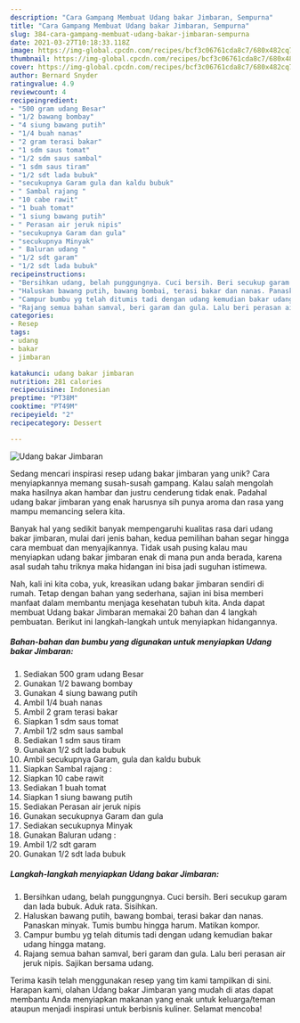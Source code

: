 ```yaml
---
description: "Cara Gampang Membuat Udang bakar Jimbaran, Sempurna"
title: "Cara Gampang Membuat Udang bakar Jimbaran, Sempurna"
slug: 384-cara-gampang-membuat-udang-bakar-jimbaran-sempurna
date: 2021-03-27T10:18:33.118Z
image: https://img-global.cpcdn.com/recipes/bcf3c06761cda8c7/680x482cq70/udang-bakar-jimbaran-foto-resep-utama.jpg
thumbnail: https://img-global.cpcdn.com/recipes/bcf3c06761cda8c7/680x482cq70/udang-bakar-jimbaran-foto-resep-utama.jpg
cover: https://img-global.cpcdn.com/recipes/bcf3c06761cda8c7/680x482cq70/udang-bakar-jimbaran-foto-resep-utama.jpg
author: Bernard Snyder
ratingvalue: 4.9
reviewcount: 4
recipeingredient:
- "500 gram udang Besar"
- "1/2 bawang bombay"
- "4 siung bawang putih"
- "1/4 buah nanas"
- "2 gram terasi bakar"
- "1 sdm saus tomat"
- "1/2 sdm saus sambal"
- "1 sdm saus tiram"
- "1/2 sdt lada bubuk"
- "secukupnya Garam gula dan kaldu bubuk"
- " Sambal rajang "
- "10 cabe rawit"
- "1 buah tomat"
- "1 siung bawang putih"
- " Perasan air jeruk nipis"
- "secukupnya Garam dan gula"
- "secukupnya Minyak"
- " Baluran udang "
- "1/2 sdt garam"
- "1/2 sdt lada bubuk"
recipeinstructions:
- "Bersihkan udang, belah punggungnya. Cuci bersih. Beri secukup garam dan lada bubuk. Aduk rata. Sisihkan."
- "Haluskan bawang putih, bawang bombai, terasi bakar dan nanas. Panaskan minyak. Tumis bumbu hingga harum. Matikan kompor."
- "Campur bumbu yg telah ditumis tadi dengan udang kemudian bakar udang hingga matang."
- "Rajang semua bahan samval, beri garam dan gula. Lalu beri perasan air jeruk nipis. Sajikan bersama udang."
categories:
- Resep
tags:
- udang
- bakar
- jimbaran

katakunci: udang bakar jimbaran 
nutrition: 281 calories
recipecuisine: Indonesian
preptime: "PT38M"
cooktime: "PT49M"
recipeyield: "2"
recipecategory: Dessert

---
```



![Udang bakar Jimbaran](https://img-global.cpcdn.com/recipes/bcf3c06761cda8c7/680x482cq70/udang-bakar-jimbaran-foto-resep-utama.jpg)

Sedang mencari inspirasi resep udang bakar jimbaran yang unik? Cara menyiapkannya memang susah-susah gampang. Kalau salah mengolah maka hasilnya akan hambar dan justru cenderung tidak enak. Padahal udang bakar jimbaran yang enak harusnya sih punya aroma dan rasa yang mampu memancing selera kita.



Banyak hal yang sedikit banyak mempengaruhi kualitas rasa dari udang bakar jimbaran, mulai dari jenis bahan, kedua pemilihan bahan segar hingga cara membuat dan menyajikannya. Tidak usah pusing kalau mau menyiapkan udang bakar jimbaran enak di mana pun anda berada, karena asal sudah tahu triknya maka hidangan ini bisa jadi suguhan istimewa.


Nah, kali ini kita coba, yuk, kreasikan udang bakar jimbaran sendiri di rumah. Tetap dengan bahan yang sederhana, sajian ini bisa memberi manfaat dalam membantu menjaga kesehatan tubuh kita. Anda dapat membuat Udang bakar Jimbaran memakai 20 bahan dan 4 langkah pembuatan. Berikut ini langkah-langkah untuk menyiapkan hidangannya.

<!--inarticleads1-->

##### Bahan-bahan dan bumbu yang digunakan untuk menyiapkan Udang bakar Jimbaran:

1. Sediakan 500 gram udang Besar
1. Gunakan 1/2 bawang bombay
1. Gunakan 4 siung bawang putih
1. Ambil 1/4 buah nanas
1. Ambil 2 gram terasi bakar
1. Siapkan 1 sdm saus tomat
1. Ambil 1/2 sdm saus sambal
1. Sediakan 1 sdm saus tiram
1. Gunakan 1/2 sdt lada bubuk
1. Ambil secukupnya Garam, gula dan kaldu bubuk
1. Siapkan  Sambal rajang :
1. Siapkan 10 cabe rawit
1. Sediakan 1 buah tomat
1. Siapkan 1 siung bawang putih
1. Sediakan  Perasan air jeruk nipis
1. Gunakan secukupnya Garam dan gula
1. Sediakan secukupnya Minyak
1. Gunakan  Baluran udang :
1. Ambil 1/2 sdt garam
1. Gunakan 1/2 sdt lada bubuk




<!--inarticleads2-->

##### Langkah-langkah menyiapkan Udang bakar Jimbaran:

1. Bersihkan udang, belah punggungnya. Cuci bersih. Beri secukup garam dan lada bubuk. Aduk rata. Sisihkan.
1. Haluskan bawang putih, bawang bombai, terasi bakar dan nanas. Panaskan minyak. Tumis bumbu hingga harum. Matikan kompor.
1. Campur bumbu yg telah ditumis tadi dengan udang kemudian bakar udang hingga matang.
1. Rajang semua bahan samval, beri garam dan gula. Lalu beri perasan air jeruk nipis. Sajikan bersama udang.




Terima kasih telah menggunakan resep yang tim kami tampilkan di sini. Harapan kami, olahan Udang bakar Jimbaran yang mudah di atas dapat membantu Anda menyiapkan makanan yang enak untuk keluarga/teman ataupun menjadi inspirasi untuk berbisnis kuliner. Selamat mencoba!
